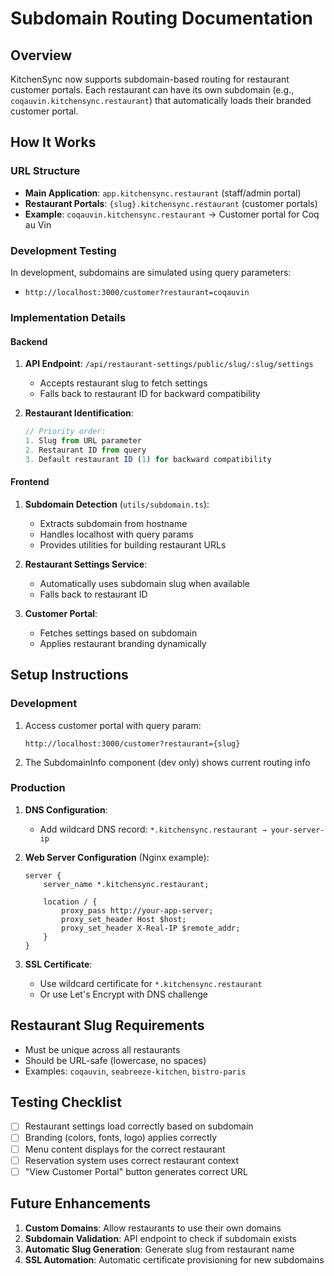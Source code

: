 # Subdomain Routing Documentation

## Overview

KitchenSync now supports subdomain-based routing for restaurant customer portals. Each restaurant can have its own subdomain (e.g., `coqauvin.kitchensync.restaurant`) that automatically loads their branded customer portal.

## How It Works

### URL Structure
- **Main Application**: `app.kitchensync.restaurant` (staff/admin portal)
- **Restaurant Portals**: `{slug}.kitchensync.restaurant` (customer portals)
- **Example**: `coqauvin.kitchensync.restaurant` → Customer portal for Coq au Vin

### Development Testing
In development, subdomains are simulated using query parameters:
- `http://localhost:3000/customer?restaurant=coqauvin`

### Implementation Details

#### Backend
1. **API Endpoint**: `/api/restaurant-settings/public/slug/:slug/settings`
   - Accepts restaurant slug to fetch settings
   - Falls back to restaurant ID for backward compatibility

2. **Restaurant Identification**:
   ```typescript
   // Priority order:
   1. Slug from URL parameter
   2. Restaurant ID from query
   3. Default restaurant ID (1) for backward compatibility
   ```

#### Frontend
1. **Subdomain Detection** (`utils/subdomain.ts`):
   - Extracts subdomain from hostname
   - Handles localhost with query params
   - Provides utilities for building restaurant URLs

2. **Restaurant Settings Service**:
   - Automatically uses subdomain slug when available
   - Falls back to restaurant ID

3. **Customer Portal**:
   - Fetches settings based on subdomain
   - Applies restaurant branding dynamically

## Setup Instructions

### Development
1. Access customer portal with query param:
   ```
   http://localhost:3000/customer?restaurant={slug}
   ```

2. The SubdomainInfo component (dev only) shows current routing info

### Production
1. **DNS Configuration**:
   - Add wildcard DNS record: `*.kitchensync.restaurant → your-server-ip`
   
2. **Web Server Configuration** (Nginx example):
   ```nginx
   server {
       server_name *.kitchensync.restaurant;
       
       location / {
           proxy_pass http://your-app-server;
           proxy_set_header Host $host;
           proxy_set_header X-Real-IP $remote_addr;
       }
   }
   ```

3. **SSL Certificate**:
   - Use wildcard certificate for `*.kitchensync.restaurant`
   - Or use Let's Encrypt with DNS challenge

## Restaurant Slug Requirements

- Must be unique across all restaurants
- Should be URL-safe (lowercase, no spaces)
- Examples: `coqauvin`, `seabreeze-kitchen`, `bistro-paris`

## Testing Checklist

- [ ] Restaurant settings load correctly based on subdomain
- [ ] Branding (colors, fonts, logo) applies correctly
- [ ] Menu content displays for the correct restaurant
- [ ] Reservation system uses correct restaurant context
- [ ] "View Customer Portal" button generates correct URL

## Future Enhancements

1. **Custom Domains**: Allow restaurants to use their own domains
2. **Subdomain Validation**: API endpoint to check if subdomain exists
3. **Automatic Slug Generation**: Generate slug from restaurant name
4. **SSL Automation**: Automatic certificate provisioning for new subdomains 